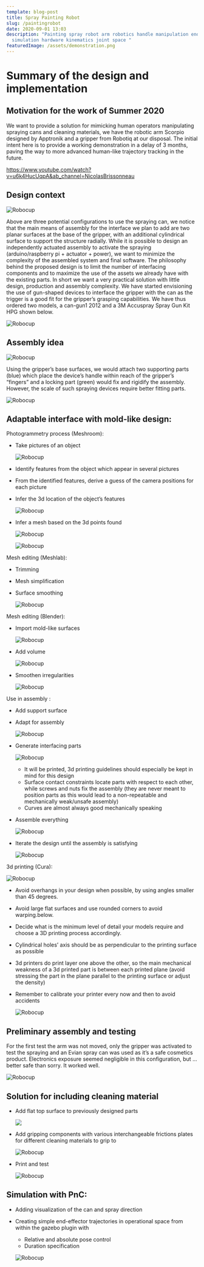 ```yaml
---
template: blog-post
title: Spray Painting Robot
slug: /paintingrobot
date: 2020-09-01 13:03
description: "Painting spray robot arm robotics handle manipulation end effector
  simulation hardware kinematics joint space "
featuredImage: /assets/demonstration.png
---
```

<!--StartFragment-->

# Summary of the design and implementation

## Motivation for the work of Summer 2020

We want to provide a solution for mimicking human operators manipulating spraying cans and cleaning materials, we have the robotic arm Scorpio designed by Apptronik and a gripper from Robotiq at our disposal. The initial intent here is to provide a working demonstration in a delay of 3 months, paving the way to more advanced human-like trajectory tracking in the future.

![](<>)<https://www.youtube.com/watch?v=u6k4HucUqpA&ab_channel=NicolasBrissonneau>

## Design context

![Robocup](/assets/paint_2.jpg)

Above are three potential configurations to use the spraying can, we notice that the main means of assembly for the interface we plan to add are two planar surfaces at the base of the gripper, with an additional cylindrical surface to support the structure radially. While it is possible to design an independently actuated assembly to activate the spraying (arduino/raspberry pi + actuator + power), we want to minimize the complexity of the assembled system and final software. The philosophy behind the proposed design is to limit the number of interfacing components and to maximize the use of the assets we already have with the existing parts. In short we want a very practical solution with little design, production and assembly complexity. We have started envisioning the use of gun-shaped devices to interface the gripper with the can as the trigger is a good fit for the gripper’s grasping capabilities. We have thus ordered two models, a can-gun1 2012 and a 3M Accuspray Spray Gun Kit HPG shown below.

![Robocup](/assets/paint_3.jpg)

## Assembly idea

![Robocup](/assets/paint_4.jpg)

Using the gripper’s base surfaces, we would attach two supporting parts (blue) which place the device’s handle within reach of the gripper’s “fingers” and a locking part (green) would fix and rigidify the assembly. However, the scale of such spraying devices require better fitting parts.

![Robocup](/assets/paint_5.jpg)

## Adaptable interface with mold-like design:

Photogrammetry process (Meshroom):

* Take pictures of an object

  ![Robocup](/assets/paint_6.jpg)
* Identify features from the object which appear in several pictures
* From the identified features, derive a guess of the camera positions for each picture
* Infer the 3d location of the object’s features

  ![Robocup](/assets/paint_7.jpg)
* Infer a mesh based on the 3d points found

  ![Robocup](/assets/paint_8.jpg)

  ![Robocup](/assets/paint_9.jpg)

Mesh editing (Meshlab):

* Trimming
* Mesh simplification
* Surface smoothing

  ![Robocup](/assets/paint_10.jpg)

Mesh editing (Blender):

* Import mold-like surfaces

  ![Robocup](/assets/paint_11.jpg)
* Add volume

  ![Robocup](/assets/paint_12.jpg)
* Smoothen irregularities

  ![Robocup](/assets/paint_13.jpg)

Use in assembly​ :

* Add support surface
* Adapt for assembly

  ![Robocup](/assets/paint_14.jpg)
* Generate interfacing parts

  ![Robocup](/assets/paint_15.jpg)

  * It will be printed, 3d printing guidelines should especially be kept in mind for this design
  * Surface contact constraints locate parts with respect to each other, while screws and nuts fix the assembly (they are never meant to position parts as this would lead to a non-repeatable and mechanically weak/unsafe assembly)
  * Curves are almost always good mechanically speaking
* Assemble everything

  ![Robocup](/assets/paint_16.jpg)
* Iterate the design until the assembly is satisfying

  ![Robocup](/assets/paint_17.jpg)

3d printing (Cura):

![Robocup](/assets/paint_18.jpg)

* Avoid overhangs in your design when possible, by using angles smaller than 45 degrees.
* Avoid large flat surfaces and use rounded corners to avoid warping.below.
* Decide what is the minimum level of detail your models require and choose a 3D printing process accordingly.
* Cylindrical holes’ axis should be as perpendicular to the printing surface as possible
* 3d printers do print layer one above the other, so the main mechanical weakness of a 3d printed part is between each printed plane (avoid stressing the part in the plane parallel to the printing surface or adjust the density)
* Remember to calibrate your printer every now and then to avoid accidents

  ![Robocup](/assets/paint_19.jpg)

## Preliminary assembly and testing

For the first test the arm was not moved, only the gripper was activated to test the spraying and an Evian spray can was used as it’s a safe cosmetics product. Electronics exposure seemed negligible in this configuration, but ... better safe than sorry. It worked well.

![Robocup](/assets/paint_20.jpg)

## Solution for including cleaning material

* Add flat top surface to previously designed parts

  ![](/assets/paint_21.jpg)
* Add gripping components with various interchangeable frictions plates for different cleaning materials to grip to

  ![Robocup](/assets/paint_22.jpg)
* Print and test

  ![Robocup](/assets/paint_23.jpg)

## Simulation with PnC:

* Adding visualization of the can and spray direction
* Creating simple end-effector trajectories in operational space from within the gazebo plugin with

  * Relative and absolute pose control
  * Duration specification

  ![Robocup](/assets/paint_24.jpg)

<!--EndFragment-->